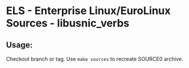 # ELS - Enterprise Linux/EuroLinux Sources - libusnic_verbs
 
## Usage:
  Checkout branch or tag. Use `make sources` to recreate  SOURCE0 archive.
